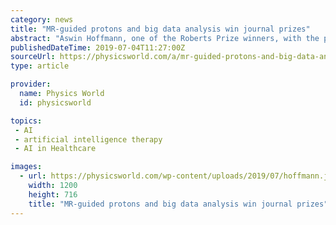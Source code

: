 ```yaml
---
category: news
title: "MR-guided protons and big data analysis win journal prizes"
abstract: "Aswin Hoffmann, one of the Roberts Prize winners, with the prototype MR-integrated proton therapy system ... Prince notes that the biggest challenge shared by all artificial intelligence systems in healthcare is how well algorithms perform when used ..."
publishedDateTime: 2019-07-04T11:27:00Z
sourceUrl: https://physicsworld.com/a/mr-guided-protons-and-big-data-analysis-win-journal-prizes/
type: article

provider:
  name: Physics World
  id: physicsworld

topics:
 - AI
 - artificial intelligence therapy
 - AI in Healthcare

images:
  - url: https://physicsworld.com/wp-content/uploads/2019/07/hoffmann.jpg
    width: 1200
    height: 716
    title: "MR-guided protons and big data analysis win journal prizes"
---
```

